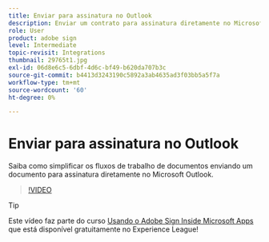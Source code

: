 ```yaml
---
title: Enviar para assinatura no Outlook
description: Enviar um contrato para assinatura diretamente no Microsoft Outlook
role: User
product: adobe sign
level: Intermediate
topic-revisit: Integrations
thumbnail: 29765t1.jpg
exl-id: 06d8e6c5-6dbf-4d6c-bf49-b620da707b3c
source-git-commit: b4413d3243190c5892a3ab4635ad3f03bb5a5f7a
workflow-type: tm+mt
source-wordcount: '60'
ht-degree: 0%

---
```


# Enviar para assinatura no Outlook

Saiba como simplificar os fluxos de trabalho de documentos enviando um documento para assinatura diretamente no Microsoft Outlook.

>[!VIDEO](https://video.tv.adobe.com/v/29765t1?hidetitle=true)

>[!TIP]
>
>Este vídeo faz parte do curso [Usando o Adobe Sign Inside Microsoft Apps](https://experienceleague.adobe.com/?recommended=Sign-U-1-2020.2) que está disponível gratuitamente no Experience League!
